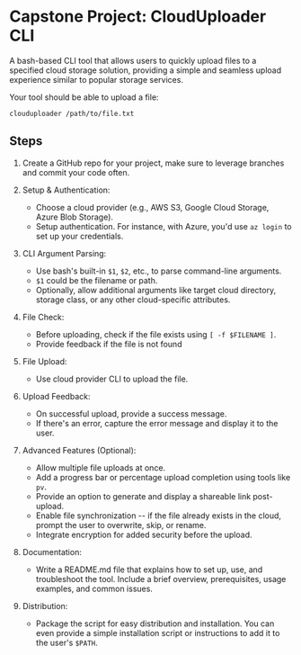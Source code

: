 # Capstone Project: CloudUploader CLI
A bash-based CLI tool that allows users to quickly upload files to a specified cloud storage solution, providing a simple and seamless upload experience similar to popular storage services.

Your tool should be able to upload a file:

`clouduploader /path/to/file.txt`

## Steps
1. Create a GitHub repo for your project, make sure to leverage branches and commit your code often.
2. Setup & Authentication:
    -   Choose a cloud provider (e.g., AWS S3, Google Cloud Storage, Azure Blob Storage).
    -   Setup authentication. For instance, with Azure, you'd use `az login` to set up your credentials.

3. CLI Argument Parsing:

    - Use bash's built-in `$1`, `$2`, etc., to parse command-line arguments.
    - `$1` could be the filename or path.
    - Optionally, allow additional arguments like target cloud directory, storage class, or any other cloud-specific attributes.

4. File Check:
    - Before uploading, check if the file exists using `[ -f $FILENAME ]`.
    - Provide feedback if the file is not found

5. File Upload:
    - Use cloud provider CLI to upload the file.

6. Upload Feedback:
    - On successful upload, provide a success message.
    - If there's an error, capture the error message and display it to the user.

7. Advanced Features (Optional):
    - Allow multiple file uploads at once.
    - Add a progress bar or percentage upload completion using tools like `pv`.
    - Provide an option to generate and display a shareable link post-upload.
    - Enable file synchronization -- if the file already exists in the cloud, prompt the user to overwrite, skip, or rename.
    - Integrate encryption for added security before the upload.

8. Documentation:
    - Write a README.md file that explains how to set up, use, and troubleshoot the tool. Include a brief overview, prerequisites, usage examples, and common issues.

9. Distribution:
    - Package the script for easy distribution and installation. You can even provide a simple installation script or instructions to add it to the user's `$PATH`.